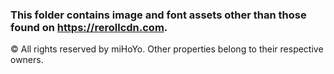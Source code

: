 ### This folder contains image and font assets other than those found on https://rerollcdn.com.
© All rights reserved by miHoYo. Other properties belong to their respective owners.
